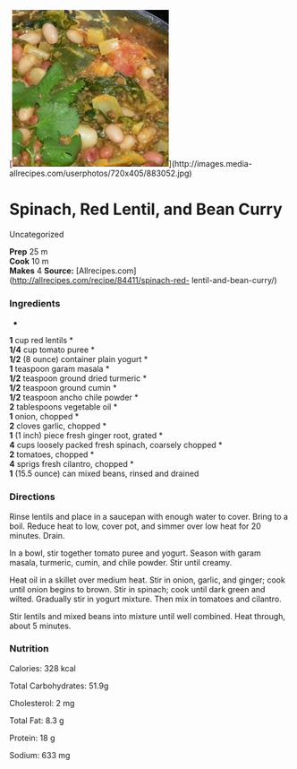 ﻿

[![](./images/7d01fc68-4676-454b-8313-0bbac8578867.jpg)](http://images.media-
allrecipes.com/userphotos/720x405/883052.jpg)

#  Spinach, Red Lentil, and Bean Curry

Uncategorized

  
**Prep** 25 m  
**Cook** 10 m  
**Makes** 4
**Source:** [Allrecipes.com](http://allrecipes.com/recipe/84411/spinach-red-
lentil-and-bean-curry/)

###  Ingredients

  *  
**1** cup red lentils
  *   
**1/4** cup tomato puree
  *   
**1/2** (8 ounce) container plain yogurt
  *   
**1** teaspoon garam masala
  *   
**1/2** teaspoon ground dried turmeric
  *   
**1/2** teaspoon ground cumin
  *   
**1/2** teaspoon ancho chile powder
  *   
**2** tablespoons vegetable oil
  *   
**1** onion, chopped
  *   
**2** cloves garlic, chopped
  *   
**1** (1 inch) piece fresh ginger root, grated
  *   
**4** cups loosely packed fresh spinach, coarsely chopped
  *   
**2** tomatoes, chopped
  *   
**4** sprigs fresh cilantro, chopped
  *   
**1** (15.5 ounce) can mixed beans, rinsed and drained

###  Directions

Rinse lentils and place in a saucepan with enough water to cover. Bring to a
boil. Reduce heat to low, cover pot, and simmer over low heat for 20 minutes.
Drain.

In a bowl, stir together tomato puree and yogurt. Season with garam masala,
turmeric, cumin, and chile powder. Stir until creamy.

Heat oil in a skillet over medium heat. Stir in onion, garlic, and ginger;
cook until onion begins to brown. Stir in spinach; cook until dark green and
wilted. Gradually stir in yogurt mixture. Then mix in tomatoes and cilantro.

Stir lentils and mixed beans into mixture until well combined. Heat through,
about 5 minutes.

###  Nutrition

Calories: 328 kcal

Total Carbohydrates: 51.9g

Cholesterol: 2 mg

Total Fat: 8.3 g

Protein: 18 g

Sodium: 633 mg

